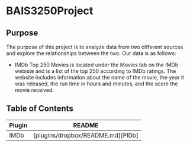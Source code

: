 # BAIS3250Project

## Purpose
The purpose of this project is to analyze data from two different sources and explore the relationships between the two. Our data is as follows:
- IMDb Top 250 Movies is located under the Movies tab on the IMDb webiste and is a list of the top 250 according to IMDb ratings. The website includes information about the name of the movie, the year it was released, the run time in hours and minutes, and the score the movie received.

## Table of Contents
| Plugin | README |
| ------ | ------ |
| IMDb | [plugins/dropbox/README.md][PlDb] |
